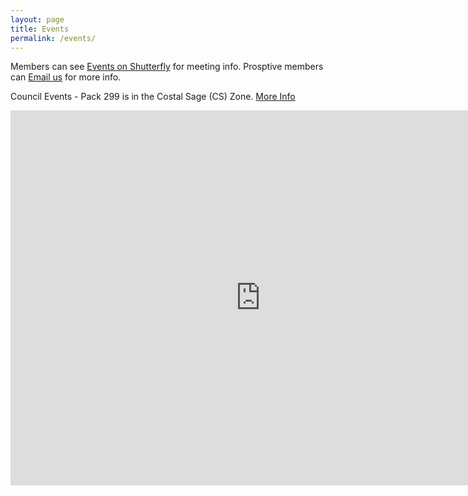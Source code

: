 ```yaml
---
layout: page
title: Events
permalink: /events/
---
```


Members can see [Events on Shutterfly](https://pack299sandiego.shutterfly.com/22) for meeting info. Prosptive members can <a href="mailto:pack299sandiego@gmail.com?Subject=Pack 299 Meeting info" title="Contact us">Email us</a> for more info.

Council Events - Pack 299 is in the Costal Sage (CS) Zone. [More Info](https://www.sdicbsa.org/Calendar/)
<iframe src="https://calendar.google.com/calendar/embed?showTitle=0&wkst=1&bgcolor=%23FFFFFF&src=sdic.general@gmail.com&color=%2329527A&src=4a8cjtucrmfp2hak9vdbar7f88@group.calendar.google.com&color=%235229A3&src=5nfaemor9l15pvrqajagphi82g@group.calendar.google.com&color=%23A32929&src=vur4umfp1feiegevd9lvdgi3m4@group.calendar.google.com&color=%232F6309&ctz=America%2FLos_Angeles&mode=MONTH&amp;showPrint=0" width="800" height="600" frameborder="0" scrolling="no"></iframe>
